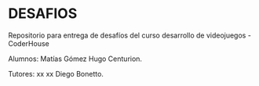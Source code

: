 # DESAFIOS
 Repositorio para entrega de desafíos del curso desarrollo de videojuegos - CoderHouse
 
 Alumnos: Matías Gómez
 		  Hugo Centurion.
		  
Tutores: xx xx
		 Diego Bonetto.
